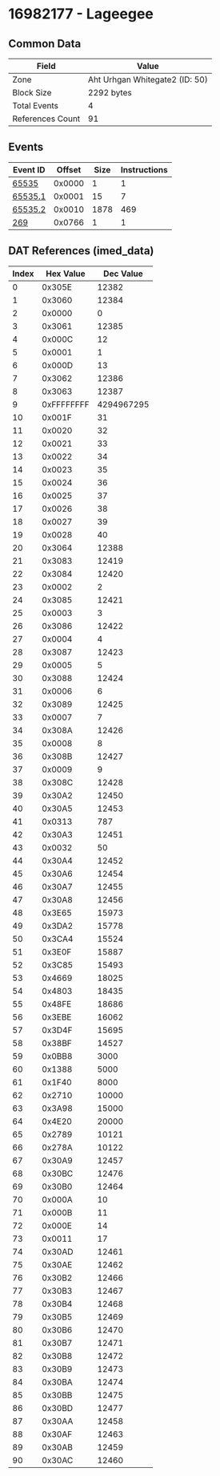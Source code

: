 # 16982177 - Lageegee

## Common Data

| Field            | Value                          |
|------------------|--------------------------------|
| Zone             | Aht Urhgan Whitegate2 (ID: 50) |
| Block Size       | 2292 bytes                     |
| Total Events     | 4                              |
| References Count | 91                             |

## Events

| Event ID                | Offset   |   Size |   Instructions |
|-------------------------|----------|--------|----------------|
| [65535](./65535.md)     | 0x0000   |      1 |              1 |
| [65535.1](./65535.1.md) | 0x0001   |     15 |              7 |
| [65535.2](./65535.2.md) | 0x0010   |   1878 |            469 |
| [269](./269.md)         | 0x0766   |      1 |              1 |

## DAT References (imed_data)

|   Index | Hex Value   |   Dec Value |
|---------|-------------|-------------|
|       0 | 0x305E      |       12382 |
|       1 | 0x3060      |       12384 |
|       2 | 0x0000      |           0 |
|       3 | 0x3061      |       12385 |
|       4 | 0x000C      |          12 |
|       5 | 0x0001      |           1 |
|       6 | 0x000D      |          13 |
|       7 | 0x3062      |       12386 |
|       8 | 0x3063      |       12387 |
|       9 | 0xFFFFFFFF  |  4294967295 |
|      10 | 0x001F      |          31 |
|      11 | 0x0020      |          32 |
|      12 | 0x0021      |          33 |
|      13 | 0x0022      |          34 |
|      14 | 0x0023      |          35 |
|      15 | 0x0024      |          36 |
|      16 | 0x0025      |          37 |
|      17 | 0x0026      |          38 |
|      18 | 0x0027      |          39 |
|      19 | 0x0028      |          40 |
|      20 | 0x3064      |       12388 |
|      21 | 0x3083      |       12419 |
|      22 | 0x3084      |       12420 |
|      23 | 0x0002      |           2 |
|      24 | 0x3085      |       12421 |
|      25 | 0x0003      |           3 |
|      26 | 0x3086      |       12422 |
|      27 | 0x0004      |           4 |
|      28 | 0x3087      |       12423 |
|      29 | 0x0005      |           5 |
|      30 | 0x3088      |       12424 |
|      31 | 0x0006      |           6 |
|      32 | 0x3089      |       12425 |
|      33 | 0x0007      |           7 |
|      34 | 0x308A      |       12426 |
|      35 | 0x0008      |           8 |
|      36 | 0x308B      |       12427 |
|      37 | 0x0009      |           9 |
|      38 | 0x308C      |       12428 |
|      39 | 0x30A2      |       12450 |
|      40 | 0x30A5      |       12453 |
|      41 | 0x0313      |         787 |
|      42 | 0x30A3      |       12451 |
|      43 | 0x0032      |          50 |
|      44 | 0x30A4      |       12452 |
|      45 | 0x30A6      |       12454 |
|      46 | 0x30A7      |       12455 |
|      47 | 0x30A8      |       12456 |
|      48 | 0x3E65      |       15973 |
|      49 | 0x3DA2      |       15778 |
|      50 | 0x3CA4      |       15524 |
|      51 | 0x3E0F      |       15887 |
|      52 | 0x3C85      |       15493 |
|      53 | 0x4669      |       18025 |
|      54 | 0x4803      |       18435 |
|      55 | 0x48FE      |       18686 |
|      56 | 0x3EBE      |       16062 |
|      57 | 0x3D4F      |       15695 |
|      58 | 0x38BF      |       14527 |
|      59 | 0x0BB8      |        3000 |
|      60 | 0x1388      |        5000 |
|      61 | 0x1F40      |        8000 |
|      62 | 0x2710      |       10000 |
|      63 | 0x3A98      |       15000 |
|      64 | 0x4E20      |       20000 |
|      65 | 0x2789      |       10121 |
|      66 | 0x278A      |       10122 |
|      67 | 0x30A9      |       12457 |
|      68 | 0x30BC      |       12476 |
|      69 | 0x30B0      |       12464 |
|      70 | 0x000A      |          10 |
|      71 | 0x000B      |          11 |
|      72 | 0x000E      |          14 |
|      73 | 0x0011      |          17 |
|      74 | 0x30AD      |       12461 |
|      75 | 0x30AE      |       12462 |
|      76 | 0x30B2      |       12466 |
|      77 | 0x30B3      |       12467 |
|      78 | 0x30B4      |       12468 |
|      79 | 0x30B5      |       12469 |
|      80 | 0x30B6      |       12470 |
|      81 | 0x30B7      |       12471 |
|      82 | 0x30B8      |       12472 |
|      83 | 0x30B9      |       12473 |
|      84 | 0x30BA      |       12474 |
|      85 | 0x30BB      |       12475 |
|      86 | 0x30BD      |       12477 |
|      87 | 0x30AA      |       12458 |
|      88 | 0x30AF      |       12463 |
|      89 | 0x30AB      |       12459 |
|      90 | 0x30AC      |       12460 |
